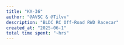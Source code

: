 ```yaml
---
title: "KX-36"
author: "@AVSC & @Tilvv"
description: "BLDC RC Off-Road RWD Racecar"
created_at: "2025-06-1"
total time spent: "~hrs"
---
```

